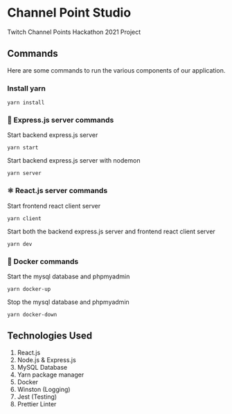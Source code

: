 # Channel Point Studio 
Twitch Channel Points Hackathon 2021 Project 

## Commands 

Here are some commands to run the various components of our application. 

### Install yarn
```
yarn install
```

### 🌱 Express.js server commands

Start backend express.js server  

```
yarn start
```

Start backend express.js server with nodemon 

```
yarn server
```

### ⚛️ React.js server commands 

Start frontend react client server   

```
yarn client
```

Start both the backend express.js server and frontend react client server  

```
yarn dev
```

### 🐳 Docker commands 

Start the mysql database and phpmyadmin 

```
yarn docker-up 
```

Stop the mysql database and phpmyadmin 

```
yarn docker-down 
```

## Technologies Used 

1. React.js
2. Node.js & Express.js
3. MySQL Database
4. Yarn package manager
5. Docker 
6. Winston (Logging) 
7. Jest (Testing) 
8. Prettier Linter 
